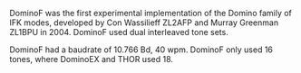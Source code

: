 DominoF was the first experimental implementation of the Domino family of IFK modes, developed by Con Wassilieff ZL2AFP and Murray Greenman ZL1BPU in 2004. DominoF used dual interleaved tone sets.

DominoF had a baudrate of 10.766 Bd, 40 wpm. DominoF only used 16 tones, where DominoEX and THOR used 18.